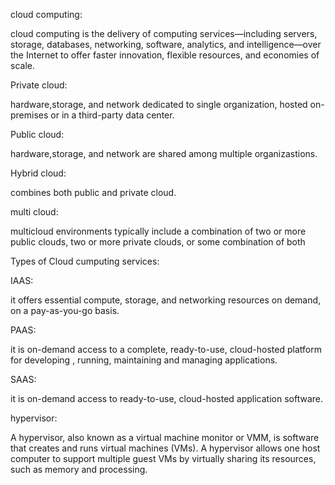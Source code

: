 cloud computing:

cloud computing is the delivery of computing services—including servers, storage, databases, networking, software,
analytics, and intelligence—over the Internet to offer faster innovation, flexible resources, and economies of scale.

Private cloud:

hardware,storage, and network dedicated to single organization,
hosted on-premises or in a third-party data center.


Public cloud:

hardware,storage, and network are shared among multiple organizastions.

Hybrid cloud:

combines both public and private cloud.


multi cloud:

multicloud environments typically include a combination of two or more public clouds, two or more private clouds, 
or some combination of both

Types of Cloud cumputing services:

IAAS:

it offers essential compute, storage, and networking resources on demand, on a pay-as-you-go basis.

PAAS:

it is on-demand access to a complete, ready-to-use, cloud-hosted platform for developing
, running, maintaining and managing applications.

SAAS:

it is on-demand access to ready-to-use, cloud-hosted application software.

hypervisor:

A hypervisor, also known as a virtual machine monitor or VMM, is software that creates and runs virtual machines (VMs). 
A hypervisor allows one host computer to support multiple guest VMs by virtually sharing its resources, such as memory and processing.



